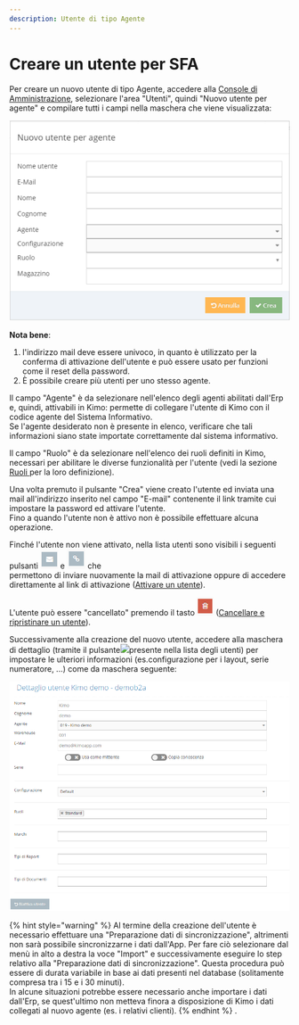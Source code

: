 ```yaml
---
description: Utente di tipo Agente
---
```


# Creare un utente per SFA

Per creare un nuovo utente di tipo Agente, accedere alla [Console di Amministrazione](../../../introduzione/moduli/console-admin.md), selezionare l'area "Utenti", quindi "Nuovo utente per agente" e compilare tutti i campi nella maschera che viene visualizzata:

![](../../../.gitbook/assets/nuovo-agente.png)

**Nota bene**:&#x20;

1. l'indirizzo mail deve essere univoco, in quanto è utilizzato per la conferma di attivazione dell'utente e può essere usato per funzioni come il reset della password.
2. È possibile creare più utenti per uno stesso agente.

Il campo "Agente" è da selezionare nell'elenco degli agenti abilitati dall'Erp e, quindi, attivabili in Kimo: permette di collegare l'utente di Kimo con il codice agente del Sistema Informativo.\
Se l'agente desiderato non è presente in elenco, verificare che tali informazioni siano state importate correttamente dal sistema informativo.

Il campo "Ruolo" è da selezionare nell'elenco dei ruoli definiti in Kimo, necessari per abilitare le diverse funzionalità per l'utente (vedi la sezione [Ruoli ](../../ruoli.md)per la loro definizione).

Una volta premuto il pulsante "Crea" viene creato l'utente ed inviata una mail all'indirizzo inserito nel campo "E-mail" contenente il link tramite cui impostare la password ed attivare l'utente.\
Fino a quando l'utente non è attivo non è possibile effettuare alcuna operazione.

Finché l'utente non viene attivato, nella lista utenti sono visibili i seguenti pulsanti <img src="../../../.gitbook/assets/image (21).png" alt="" data-size="original"> e <img src="../../../.gitbook/assets/image (14).png" alt="" data-size="original"> che\
permettono di inviare nuovamente la mail di attivazione oppure di accedere direttamente al link di attivazione ([Attivare un utente](../attivazione-di-un-utente.md)).

L'utente può essere "cancellato" premendo il tasto <img src="../../../.gitbook/assets/delete.PNG" alt="" data-size="original"> ([Cancellare e ripristinare un utente](../archiviazione-e-ripristino.md)).

Successivamente alla creazione del nuovo utente, accedere alla maschera di dettaglio (tramite il pulsante![](https://s3.amazonaws.com/cdn.freshdesk.com/data/helpdesk/attachments/production/22000944744/original/4x9HKCgjY3XGNWMcPqpU72T\_RzvTC8lGyw.png?1485475532)presente nella lista degli utenti) per impostare le ulteriori informazioni (es.configurazione per i layout, serie numeratore, ...) come da maschera seguente:

![](<../../../.gitbook/assets/image (20).png>)

{% hint style="warning" %}
Al termine della creazione dell'utente è necessario effettuare una "Preparazione dati di sincronizzazione", altrimenti non sarà possibile sincronizzarne i dati dall'App. Per fare ciò selezionare dal menù in alto a destra la voce "Import" e successivamente eseguire lo step relativo alla "Preparazione dati di sincronizzazione". Questa procedura può essere di durata variabile in base ai dati presenti nel database (solitamente compresa tra i 15 e i 30 minuti).\
In alcune situazioni potrebbe essere necessario anche importare i dati dall'Erp, se quest'ultimo non metteva finora a disposizione di Kimo i dati collegati al nuovo agente (es. i relativi clienti).
{% endhint %}
.